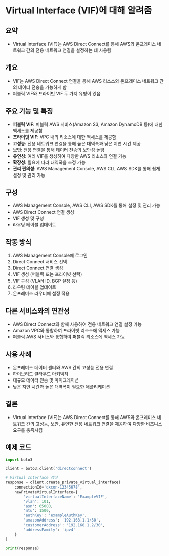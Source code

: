 # Virtual Interface (VIF)에 대해 알려줌

## 요약
- Virtual Interface (VIF)는 AWS Direct Connect를 통해 AWS와 온프레미스 네트워크 간의 전용 네트워크 연결을 설정하는 데 사용됨

## 개요
- VIF는 AWS Direct Connect 연결을 통해 AWS 리소스와 온프레미스 네트워크 간의 데이터 전송을 가능하게 함
- 퍼블릭 VIF와 프라이빗 VIF 두 가지 유형이 있음

## 주요 기능 및 특징
- **퍼블릭 VIF**: 퍼블릭 AWS 서비스(Amazon S3, Amazon DynamoDB 등)에 대한 액세스를 제공함
- **프라이빗 VIF**: VPC 내의 리소스에 대한 액세스를 제공함
- **고성능**: 전용 네트워크 연결을 통해 높은 대역폭과 낮은 지연 시간 제공
- **보안**: 전용 연결을 통해 데이터 전송의 보안성 높임
- **유연성**: 여러 VIF를 생성하여 다양한 AWS 리소스와 연결 가능
- **확장성**: 필요에 따라 대역폭을 조정 가능
- **관리 편의성**: AWS Management Console, AWS CLI, AWS SDK를 통해 쉽게 설정 및 관리 가능

## 구성
- AWS Management Console, AWS CLI, AWS SDK를 통해 설정 및 관리 가능
- AWS Direct Connect 연결 생성
- VIF 생성 및 구성
- 라우팅 테이블 업데이트

## 작동 방식
1. AWS Management Console에 로그인
2. Direct Connect 서비스 선택
3. Direct Connect 연결 생성
4. VIF 생성 (퍼블릭 또는 프라이빗 선택)
5. VIF 구성 (VLAN ID, BGP 설정 등)
6. 라우팅 테이블 업데이트
7. 온프레미스 라우터에 설정 적용

## 다른 서비스와의 연관성
- AWS Direct Connect와 함께 사용하여 전용 네트워크 연결 설정 가능
- Amazon VPC와 통합하여 프라이빗 리소스에 액세스 가능
- 퍼블릭 AWS 서비스와 통합하여 퍼블릭 리소스에 액세스 가능

## 사용 사례
- 온프레미스 데이터 센터와 AWS 간의 고성능 전용 연결
- 하이브리드 클라우드 아키텍처
- 대규모 데이터 전송 및 마이그레이션
- 낮은 지연 시간과 높은 대역폭이 필요한 애플리케이션

## 결론
- Virtual Interface (VIF)는 AWS Direct Connect를 통해 AWS와 온프레미스 네트워크 간의 고성능, 보안, 유연한 전용 네트워크 연결을 제공하여 다양한 비즈니스 요구를 충족시킴

## 예제 코드
```python
import boto3

client = boto3.client('directconnect')

# Virtual Interface 생성
response = client.create_private_virtual_interface(
    connectionId='dxcon-12345678',
    newPrivateVirtualInterface={
        'virtualInterfaceName': 'ExampleVIF',
        'vlan': 101,
        'asn': 65000,
        'mtu': 1500,
        'authKey': 'exampleAuthKey',
        'amazonAddress': '192.168.1.1/30',
        'customerAddress': '192.168.1.2/30',
        'addressFamily': 'ipv4'
    }
)

print(response)
```